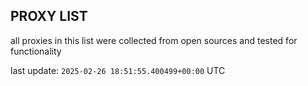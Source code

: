 ## PROXY LIST

all proxies in this list were collected from open sources and tested for functionality

last update: `2025-02-26 18:51:55.400499+00:00` UTC